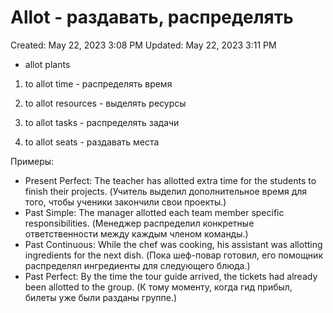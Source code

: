 # Allot - раздавать, распределять

Created: May 22, 2023 3:08 PM
Updated: May 22, 2023 3:11 PM

- allot plants

1. to allot time - распределять время

2. to allot resources - выделять ресурсы

3. to allot tasks - распределять задачи

4. to allot seats - раздавать места

Примеры:

- Present Perfect: The teacher has allotted extra time for the students to finish their projects. (Учитель выделил дополнительное время для того, чтобы ученики закончили свои проекты.)
- Past Simple: The manager allotted each team member specific responsibilities. (Менеджер распределил конкретные ответственности между каждым членом команды.)
- Past Continuous: While the chef was cooking, his assistant was allotting ingredients for the next dish. (Пока шеф-повар готовил, его помощник распределял ингредиенты для следующего блюда.)
- Past Perfect: By the time the tour guide arrived, the tickets had already been allotted to the group. (К тому моменту, когда гид прибыл, билеты уже были разданы группе.)